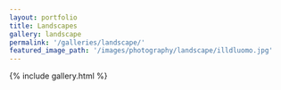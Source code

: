 ```yaml
---
layout: portfolio
title: Landscapes
gallery: landscape
permalink: '/galleries/landscape/'
featured_image_path: '/images/photography/landscape/illdluomo.jpg'
---
```


{% include gallery.html %}
